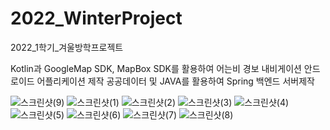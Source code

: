 # 2022_WinterProject
2022_1학기_겨울방학프로젝트

Kotlin과 GoogleMap SDK, MapBox SDK를 활용하여 어는비 경보 내비게이션 안드로이드 어플리케이션 제작
공공데이터 및 JAVA를 활용하여 Spring 백엔드 서버제작 

![스크린샷(9)](https://user-images.githubusercontent.com/82963112/192981450-6e8e4f9e-f89c-4863-9f7d-c0137248293d.png)
![스크린샷(1)](https://user-images.githubusercontent.com/82963112/192980865-14fe1dd1-2c8c-43d8-ae40-ec12a5229119.png)
![스크린샷(2)](https://user-images.githubusercontent.com/82963112/192980931-937fe90e-31fc-41c9-bf2f-744280ddacef.png)
![스크린샷(3)](https://user-images.githubusercontent.com/82963112/192980942-a458fdc1-d6ba-4150-9f6c-e37e981d6413.png)
![스크린샷(4)](https://user-images.githubusercontent.com/82963112/192980949-e4639f7b-bb7f-4206-8d7b-28ae6351f40d.png)
![스크린샷(5)](https://user-images.githubusercontent.com/82963112/192980953-ece881cc-ac7f-453f-bd23-2bf70c53c4f6.png)
![스크린샷(6)](https://user-images.githubusercontent.com/82963112/192980959-5ee04e2f-593b-4362-9fc6-48af92148e42.png)
![스크린샷(7)](https://user-images.githubusercontent.com/82963112/192980968-71188921-4662-4308-8b83-80e0bc1a064b.png)
![스크린샷(8)](https://user-images.githubusercontent.com/82963112/192980980-4ba3e859-b4de-47fb-bc5f-f7555e0ee67d.png)
